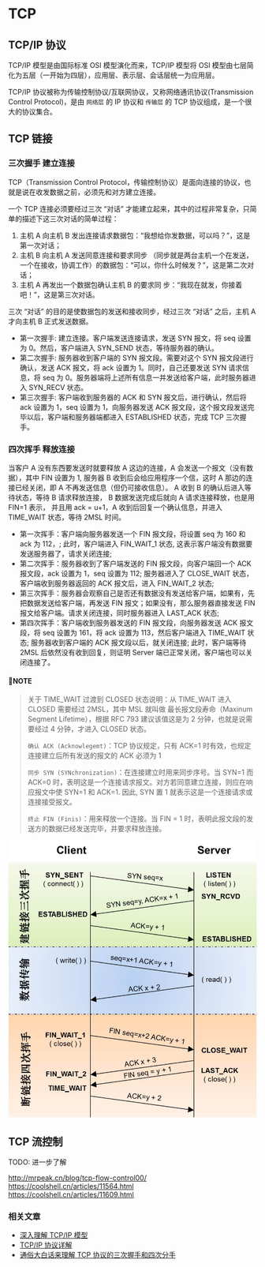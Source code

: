 # TCP

## TCP/IP 协议

TCP/IP 模型是由国际标准 OSI 模型演化而来，TCP/IP 模型将 OSI 模型由七层简化为五层（一开始为四层），应用层、表示层、会话层统一为应用层。

TCP/IP 协议被称为传输控制协议/互联网协议，又称网络通讯协议(Transmission Control Protocol)，是由 `网络层` 的 IP 协议和 `传输层` 的 TCP 协议组成，是一个很大的协议集合。

## TCP 链接

### 三次握手 建立连接

TCP（Transmission Control Protocol，传输控制协议）是面向连接的协议，也就是说在收发数据之前，必须先和对方建立连接。

一个 TCP 连接必须要经过三次 “对话” 才能建立起来，其中的过程非常复杂，只简单的描述下这三次对话的简单过程：

1. 主机 A 向主机 B 发出连接请求数据包：“我想给你发数据，可以吗？”，这是第一次对话；
2. 主机 B 向主机 A 发送同意连接和要求同步 （同步就是两台主机一个在发送，一个在接收，协调工作）的数据包：“可以，你什么时候发？”，这是第二次对话；
3. 主机 A 再发出一个数据包确认主机 B 的要求同 步：“我现在就发，你接着吧！”，这是第三次对话。

三次 “对话” 的目的是使数据包的发送和接收同步，经过三次 “对话” 之后，主机 A 才向主机 B 正式发送数据。

- 第一次握手: 建立连接。客户端发送连接请求，发送 SYN 报文，将 seq 设置为 0。然后，客户端进入 SYN_SEND 状态，等待服务器的确认。
- 第二次握手: 服务器收到客户端的 SYN 报文段。需要对这个 SYN 报文段进行确认，发送 ACK 报文，将 ack 设置为 1。同时，自己还要发送 SYN 请求信息，将 seq 为 0。服务器端将上述所有信息一并发送给客户端，此时服务器进入 SYN_RECV 状态。
- 第三次握手: 客户端收到服务器的 ACK 和 SYN 报文后，进行确认，然后将 ack 设置为 1，seq 设置为 1，向服务器发送 ACK 报文段，这个报文段发送完毕以后，客户端和服务器端都进入 ESTABLISHED 状态，完成 TCP 三次握手。

### 四次挥手 释放连接

当客户 A 没有东西要发送时就要释放 A 这边的连接，A 会发送一个报文（没有数据），其中 FIN 设置为 1, 服务器 B 收到后会给应用程序一个信，这时 A 那边的连接已经关闭，即 A 不再发送信息（但仍可接收信息）。 A 收到 B 的确认后进入等待状态，等待 B 请求释放连接， B 数据发送完成后就向 A 请求连接释放，也是用 FIN=1 表示， 并且用 ack = u+1，A 收到后回复一个确认信息，并进入 TIME_WAIT 状态，等待 2MSL 时间。

- 第一次挥手：客户端向服务器发送一个 FIN 报文段，将设置 seq 为 160 和 ack 为 112，; 此时，客户端进入 FIN_WAIT_1 状态, 这表示客户端没有数据要发送服务器了，请求关闭连接;
- 第二次挥手：服务器收到了客户端发送的 FIN 报文段，向客户端回一个 ACK 报文段，ack 设置为 1，seq 设置为 112; 服务器进入了 CLOSE_WAIT 状态，客户端收到服务器返回的 ACK 报文后，进入 FIN_WAIT_2 状态;
- 第三次挥手：服务器会观察自己是否还有数据没有发送给客户端，如果有，先把数据发送给客户端，再发送 FIN 报文；如果没有，那么服务器直接发送 FIN 报文给客户端。请求关闭连接，同时服务器进入 LAST_ACK 状态;
- 第四次挥手：客户端收到服务器发送的 FIN 报文段，向服务器发送 ACK 报文段，将 seq 设置为 161，将 ack 设置为 113，然后客户端进入 TIME_WAIT 状态; 服务器收到客户端的 ACK 报文段以后，就关闭连接; 此时，客户端等待 2MSL 后依然没有收到回复，则证明 Server 端已正常关闭，客户端也可以关闭连接了。

#### 📝NOTE

> 关于 TIME_WAIT 过渡到 CLOSED 状态说明：从 TIME_WAIT 进入 CLOSED 需要经过 2MSL，其中 MSL 就叫做 最长报文段寿命（Maxinum Segment Lifetime），根据 RFC 793 建议该值这是为 2 分钟，也就是说需要经过 4 分钟，才进入 CLOSED 状态。
>
> `确认 ACK (Acknowlegemt)`：TCP 协议规定，只有 ACK=1 时有效，也规定连接建立后所有发送的报文的 ACK 必须为 1
>
> `同步 SYN (SYNchronization)`：在连接建立时用来同步序号。当 SYN=1 而 ACK=0 时，表明这是一个连接请求报文。对方若同意建立连接，则应在响应报文中使 SYN=1 和 ACK=1. 因此, SYN 置 1 就表示这是一个连接请求或连接接受报文。
>
> `终止 FIN (Finis)`：用来释放一个连接。当 FIN = 1 时，表明此报文段的发送方的数据已经发送完毕，并要求释放连接。

![demo](./pics/tcp-ip-1.jpeg)


## TCP 流控制

TODO: 进一步了解 

http://mrpeak.cn/blog/tcp-flow-control00/
https://coolshell.cn/articles/11564.html
https://coolshell.cn/articles/11609.html

### 相关文章

- [深入理解 TCP/IP 模型](https://juejin.im/post/5a7c4ebaf265da4e81239431#heading-8)
- [TCP/IP 协议详解](https://juejin.im/post/5a8bcdb1f265da4e865a7aca#heading-16)
- [通俗大白话来理解 TCP 协议的三次握手和四次分手](https://github.com/jawil/blog/issues/14)